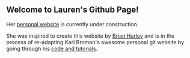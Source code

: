## Welcome to Lauren's Github Page! 

Her [personal website](https://lkfink.github.io/) is currently under construction. 

She was inspired to create this website by [Brian Hurley](https://github.com/bkhurley) and is in the process of re-adapting Karl Broman's awesome personal git website by going through his [code and tutorials](https://github.com/kbroman/kbroman.github.io). 
